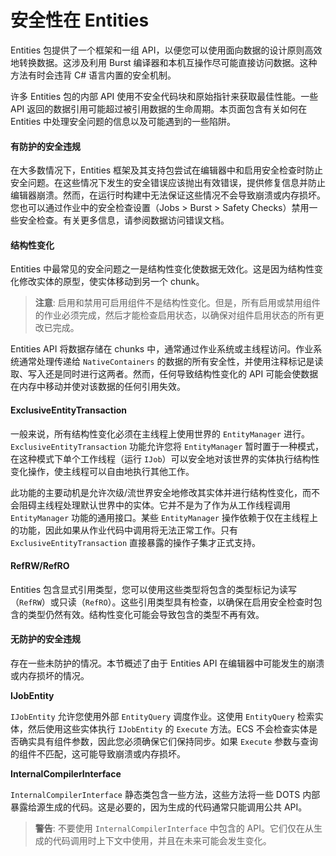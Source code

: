 # 安全性在 Entities

&#x20;Entities 包提供了一个框架和一组 API，以便您可以使用面向数据的设计原则高效地转换数据。这涉及利用 Burst 编译器和本机互操作尽可能直接访问数据。这种方法有时会违背 C# 语言内置的安全机制。

许多 Entities 包的内部 API 使用不安全代码块和原始指针来获取最佳性能。一些 API 返回的数据引用可能超过被引用数据的生命周期。本页面包含有关如何在 Entities 中处理安全问题的信息以及可能遇到的一些陷阱。

#### 有防护的安全违规

在大多数情况下，Entities 框架及其支持包尝试在编辑器中和启用安全检查时防止安全问题。在这些情况下发生的安全错误应该抛出有效错误，提供修复信息并防止编辑器崩溃。然而，在运行时构建中无法保证这些情况不会导致崩溃或内存损坏。您也可以通过作业中的安全检查设置（Jobs > Burst > Safety Checks）禁用一些安全检查。有关更多信息，请参阅数据访问错误文档。

#### 结构性变化

Entities 中最常见的安全问题之一是结构性变化使数据无效化。这是因为结构性变化修改实体的原型，使实体移动到另一个 chunk。

> **注意**: 启用和禁用可启用组件不是结构性变化。但是，所有启用或禁用组件的作业必须完成，然后才能检查启用状态，以确保对组件启用状态的所有更改已完成。

Entities API 将数据存储在 chunks 中，通常通过作业系统或主线程访问。作业系统通常处理传递给 `NativeContainers` 的数据的所有安全性，并使用注释标记是读取、写入还是同时进行这两者。然而，任何导致结构性变化的 API 可能会使数据在内存中移动并使对该数据的任何引用失效。

#### ExclusiveEntityTransaction

一般来说，所有结构性变化必须在主线程上使用世界的 `EntityManager` 进行。`ExclusiveEntityTransaction` 功能允许您将 `EntityManager` 暂时置于一种模式，在这种模式下单个工作线程（运行 `IJob`）可以安全地对该世界的实体执行结构性变化操作，使主线程可以自由地执行其他工作。

此功能的主要动机是允许次级/流世界安全地修改其实体并进行结构性变化，而不会阻碍主线程处理默认世界中的实体。它并不是为了作为从工作线程调用 `EntityManager` 功能的通用接口。某些 `EntityManager` 操作依赖于仅在主线程上的功能，因此如果从作业代码中调用将无法正常工作。只有 `ExclusiveEntityTransaction` 直接暴露的操作子集才正式支持。

#### RefRW/RefRO

Entities 包含显式引用类型，您可以使用这些类型将包含的类型标记为读写（`RefRW`）或只读（`RefRO`）。这些引用类型具有检查，以确保在启用安全检查时包含的类型仍然有效。结构性变化可能会导致包含的类型不再有效。

#### 无防护的安全违规

存在一些未防护的情况。本节概述了由于 Entities API 在编辑器中可能发生的崩溃或内存损坏的情况。

**IJobEntity**

`IJobEntity` 允许您使用外部 `EntityQuery` 调度作业。这使用 `EntityQuery` 检索实体，然后使用这些实体执行 `IJobEntity` 的 `Execute` 方法。ECS 不会检查实体是否确实具有组件参数，因此您必须确保它们保持同步。如果 `Execute` 参数与查询的组件不匹配，这可能导致崩溃或内存损坏。

**InternalCompilerInterface**

`InternalCompilerInterface` 静态类包含一些方法，这些方法将一些 DOTS 内部暴露给源生成的代码。这是必要的，因为生成的代码通常只能调用公共 API。

> **警告**: 不要使用 `InternalCompilerInterface` 中包含的 API。它们仅在从生成的代码调用时上下文中使用，并且在未来可能会发生变化。
